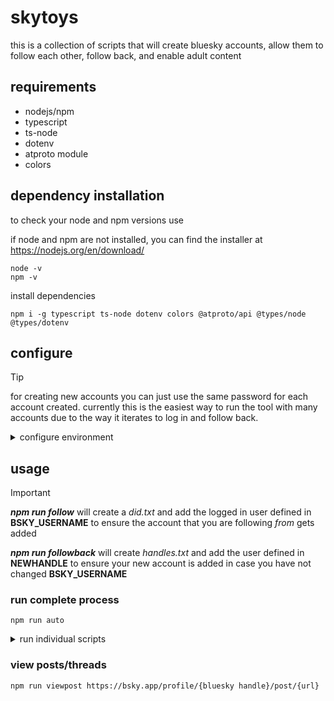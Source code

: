# skytoys
this is a collection of scripts that will create bluesky accounts, allow them to follow each other, follow back, and enable adult content

## requirements
* nodejs/npm
* typescript
* ts-node
* dotenv
* atproto module
* colors

## dependency installation
to check your node and npm versions use

if node and npm are not installed, you can find the installer at https://nodejs.org/en/download/
```*.sh-session
node -v
npm -v
```
install dependencies
```*.sh-session
npm i -g typescript ts-node dotenv colors @atproto/api @types/node @types/dotenv
```

## configure
> [!TIP]
>for creating new accounts you can just use the same password for each account created. currently this is the easiest way to run the tool with many accounts due to the way it iterates to log in and follow back.

<details>
<summary> configure environment </summary>

* rename **_.env.example_** to **_.env_**
* open **_.env_** in your editor of choice
* input existing account details
  * BSKY_USERNAME="**_youraccount.bsky.social_**"
  * BSKY_PASSWORD="**_password for an existing account_**"
* input the details for the acount you would like to create
  * NEWEMAIL="_valid email_"
  * NEWPW="_password for new account_"
  * NEWHANDLE="**_mynewaccount_**.bsky.social"
  * NEWCODE="bsky-social-**_xxxxx-xxxxx_**"
* change the default birthday if you wish
</details>

## usage
> [!IMPORTANT]
> **_npm run follow_** will create a _did.txt_ and add the logged in user defined in **BSKY_USERNAME** to ensure the account that you are following _from_ gets added
>
> **_npm run followback_** will create _handles.txt_ and add the user defined in **NEWHANDLE** to ensure your new account is added in case you have not changed **BSKY_USERNAME**

### **run complete process**
```*.sh-session
npm run auto
```
<details>
<summary> run individual scripts</summary>

* **create account specified in _.env_**
```*.sh-session
npm run newacct
```
* **follow accounts from _did.txt_**
```*.sh-session
npm run follow
```
* **log in to accounts in _handle.txt_, follow _NEWHANDLE_ in _.env_**
```*.sh-session
npm run followback
```
* **log into new account from _.env_, enable adult content**
```*.sh-session
npm run enableadult
```
* **log into ALL accounts from _handles.txt_, enable adult content**
```*.sh-session
npm run bulkenable
```
* **change handle (_BLUESKY_USERNAME_) in _.env_ to (_CHANGEHANDLE_)**
```*.sh-session
npm run changehandle
```
</details>

### **view posts/threads**
```*.sh-session
npm run viewpost https://bsky.app/profile/{bluesky handle}/post/{url}
```


